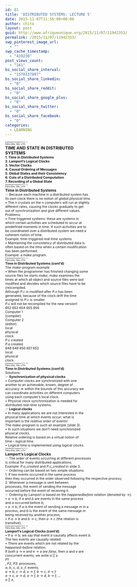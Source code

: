 ```yaml
---
id: 81
title: 'DISTRIBUTED SYSTEMS: LECTURE 5'
date: 2015-11-07T11:56:00+00:00
author: chito
layout: post
guid: http://www.afriqueunique.org/2015/11/07/11942353/
permalink: /2015/11/07/11942353/
swp_pinterest_image_url:
  - ""
swp_cache_timestamp:
  - "419230"
post_views_count:
  - "161"
bs_social_share_interval:
  - "1570337897"
bs_social_share_linkedin:
  - "0"
bs_social_share_reddit:
  - "0"
bs_social_share_google_plus:
  - "0"
bs_social_share_twitter:
  - "0"
bs_social_share_facebook:
  - "0"
categories:
  - LEARNING
---
```

<span style="font-size:4pt;">Distributed Systems Fö 5 &#8211; 1<br /><span style="font-size:5pt;">Petru Eles, IDA, LiTH<br /><span style="font-size:10pt;"><strong>TIME AND STATE IN DISTRIBUTED</strong><br /><span style="font-size:10pt;"><strong>SYSTEMS</strong><br /><span style="font-size:8pt;"><strong>1. Time in Distributed Systems</strong><br /><span style="font-size:8pt;"><strong>2. Lamport’s Logical Clocks</strong><br /><span style="font-size:8pt;"><strong>3. Vector Clocks</strong><br /><span style="font-size:8pt;"><strong>4. Causal Ordering of Messages</strong><br /><span style="font-size:8pt;"><strong>5. Global States and their Consistency</strong><br /><span style="font-size:8pt;"><strong>6. Cuts of a Distributed Computation</strong><br /><span style="font-size:8pt;"><strong>7. Recording of a Global State</strong><br /><span style="font-size:4pt;">Distributed Systems Fö 5 &#8211; 2<br /><span style="font-size:5pt;">Petru Eles, IDA, LiTH<br /><span style="font-size:9pt;"><strong>Time in Distributed Systems</strong><br /><span style="font-size:8pt;">☞ Because each machine in a distributed system has<br /><span style="font-size:8pt;">its own clock there is no notion of <span style="font-size:8pt;"><em>global physical time</em><span style="font-size:8pt;">.<br /><span style="font-size:8pt;">• The <span style="font-size:8pt;"><em>n</em> <span style="font-size:8pt;">crystals on the <span style="font-size:8pt;"><em>n</em> <span style="font-size:8pt;">computers will run at slightly<br /><span style="font-size:8pt;">different rates, causing the clocks gradually to get<br /><span style="font-size:8pt;">out of synchronization and give different values.<br /><span style="font-size:8pt;">Problems:<br /><span style="font-size:8pt;">• Time triggered systems: these are systems in<br /><span style="font-size:8pt;">which certain activities are scheduled to occur at<br /><span style="font-size:8pt;">predefined moments in time. If such activities are to<br /><span style="font-size:8pt;">be coordinated over a distributed system we need a<br /><span style="font-size:8pt;">coherent notion of time.<br /><span style="font-size:8pt;">Example: time-triggered real-time systems<br /><span style="font-size:8pt;">• Maintaining the consistency of distributed data is<br /><span style="font-size:8pt;">often based on the <span style="font-size:8pt;"><em>time</em> <span style="font-size:8pt;">when a certain modification<br /><span style="font-size:8pt;">has been performed.<br /><span style="font-size:8pt;">Example: a <span style="font-size:8pt;"><em>make</em> <span style="font-size:8pt;">program.<br /><span style="font-size:4pt;">Distributed Systems Fö 5 &#8211; 3<br /><span style="font-size:5pt;">Petru Eles, IDA, LiTH<br /><span style="font-size:8pt;"><strong>Time in Distributed Systems (cont’d)</strong><br /><span style="font-size:8pt;">The <span style="font-size:8pt;"><em>make</em><span style="font-size:8pt;">-program example<br /><span style="font-size:8pt;">• When the programmer has finished changing some<br /><span style="font-size:8pt;">source files he starts <span style="font-size:8pt;"><em>make</em><span style="font-size:8pt;">; <span style="font-size:8pt;"><em>make</em> <span style="font-size:8pt;">examines the<br /><span style="font-size:8pt;">times at which all object and source files were last<br /><span style="font-size:8pt;">modified and decides which source files have to be<br /><span style="font-size:8pt;">(re)compiled.<br /><span style="font-size:8pt;">Although <span style="font-size:8pt;"><em>P.c</em> <span style="font-size:8pt;">is modified after <span style="font-size:8pt;"><em>P.o</em> <span style="font-size:8pt;">has been<br /><span style="font-size:8pt;">generated, because of the clock drift the time<br /><span style="font-size:8pt;">assigned to <span style="font-size:8pt;"><em>P.c</em> <span style="font-size:8pt;">is smaller.<br /><span style="font-size:8pt;"><em>P.c</em> <span style="font-size:8pt;">will not be recompiled for the new version!<br /><span style="font-size:8pt;">652 653 654 655 656<br /><span style="font-size:8pt;">Computer 1<br /><span style="font-size:8pt;">(compiler)<br /><span style="font-size:8pt;">Computer 2<br /><span style="font-size:8pt;">(editor)<br /><span style="font-size:8pt;">local<br /><span style="font-size:8pt;">physical<br /><span style="font-size:8pt;">clock<br /><span style="font-size:8pt;"><em>P.c</em> <span style="font-size:8pt;">created<br /><span style="font-size:8pt;"><em>P.o</em> <span style="font-size:8pt;">created<br /><span style="font-size:8pt;">648 649 650 651 652<br /><span style="font-size:8pt;">local<br /><span style="font-size:8pt;">physical<br /><span style="font-size:8pt;">clock<br /><span style="font-size:4pt;">Distributed Systems Fö 5 &#8211; 4<br /><span style="font-size:5pt;">Petru Eles, IDA, LiTH<br /><span style="font-size:8pt;"><strong>Time in Distributed Systems (cont’d)</strong><br /><span style="font-size:8pt;">Solutions:<br /><span style="font-size:8pt;">☞ <span style="font-size:8pt;"><strong>Synchronization of physical clocks</strong><br /><span style="font-size:8pt;">• Computer clocks are synchronized with one<br /><span style="font-size:8pt;">another to an achievable, known, degree of<br /><span style="font-size:8pt;">accuracy ⇒ within the bounds of this accuracy we<br /><span style="font-size:8pt;">can coordinate activities on different computers<br /><span style="font-size:8pt;">using each computer’s local clock.<br /><span style="font-size:8pt;">• Physical clock synchronization is needed for<br /><span style="font-size:8pt;">distributed real-time systems.<br /><span style="font-size:8pt;">☞ <span style="font-size:8pt;"><strong>Logical clocks</strong><br /><span style="font-size:8pt;">• In many applications we are not interested in the<br /><span style="font-size:8pt;">physical time at which events occur; what is<br /><span style="font-size:8pt;">important is the <span style="font-size:8pt;"><em>relative order</em> <span style="font-size:8pt;">of events!<br /><span style="font-size:8pt;">The <span style="font-size:8pt;"><em>make</em><span style="font-size:8pt;">-program is such an example (slide 3).<br /><span style="font-size:8pt;">• In such situations we don’t need synchronized<br /><span style="font-size:8pt;">physical clocks.<br /><span style="font-size:8pt;">Relative ordering is based on a virtual notion of<br /><span style="font-size:8pt;">time &#8211; <span style="font-size:8pt;"><em>logical time</em><span style="font-size:8pt;">.<br /><span style="font-size:8pt;">• Logical time is implemented using <span style="font-size:8pt;"><em>logical clocks</em><span style="font-size:8pt;">.<br /><span style="font-size:4pt;">Distributed Systems Fö 5 &#8211; 5<br /><span style="font-size:5pt;">Petru Eles, IDA, LiTH<br /><span style="font-size:9pt;"><strong>Lamport’s Logical Clocks</strong><br /><span style="font-size:8pt;">☞ The order of events occurring at different processes<br /><span style="font-size:8pt;">is critical for many distributed applications.<br /><span style="font-size:8pt;">Example: <span style="font-size:8pt;"><em>P.o_created</em> <span style="font-size:8pt;">and <span style="font-size:8pt;"><em>P.c_created</em> <span style="font-size:8pt;">in slide 3.<br /><span style="font-size:8pt;">☞ Ordering can be based on two simple situations:<br /><span style="font-size:8pt;">1. If two events occurred in the same process<br /><span style="font-size:8pt;">then they occurred in the order observed following the respective process;<br /><span style="font-size:8pt;">2. Whenever a message is sent between<br /><span style="font-size:8pt;">processes, the event of sending the message<br /><span style="font-size:8pt;">occurred before the event of receiving it.<br /><span style="font-size:8pt;">☞ Ordering by Lamport is based on the <span style="font-size:8pt;"><em>happenedbefore relation</em> <span style="font-size:8pt;">(denoted by →):<br /><span style="font-size:8pt;">• <span style="font-size:8pt;"><em>a</em> <span style="font-size:8pt;">→ <span style="font-size:8pt;"><em>b</em><span style="font-size:8pt;">, if <span style="font-size:8pt;"><em>a</em> <span style="font-size:8pt;">and <span style="font-size:8pt;"><em>b</em> <span style="font-size:8pt;">are events in the same process<br /><span style="font-size:8pt;">and <span style="font-size:8pt;"><em>a</em> <span style="font-size:8pt;">occurred before <span style="font-size:8pt;"><em>b</em><span style="font-size:8pt;">;<br /><span style="font-size:8pt;">• <span style="font-size:8pt;"><em>a</em> <span style="font-size:8pt;">→ <span style="font-size:8pt;"><em>b</em><span style="font-size:8pt;">, if <span style="font-size:8pt;"><em>a</em> <span style="font-size:8pt;">is the event of sending a message <span style="font-size:8pt;"><em>m</em> <span style="font-size:8pt;">in a<br /><span style="font-size:8pt;">process, and <span style="font-size:8pt;"><em>b</em> <span style="font-size:8pt;">is the event of the same message <span style="font-size:8pt;"><em>m</em><br /><span style="font-size:8pt;">being received by another process;<br /><span style="font-size:8pt;">• If <span style="font-size:8pt;"><em>a</em> <span style="font-size:8pt;">→ <span style="font-size:8pt;"><em>b</em> <span style="font-size:8pt;">and <span style="font-size:8pt;"><em>b</em> <span style="font-size:8pt;">→ <span style="font-size:8pt;"><em>c</em><span style="font-size:8pt;">, then <span style="font-size:8pt;"><em>a</em> <span style="font-size:8pt;">→ <span style="font-size:8pt;"><em>c</em> <span style="font-size:8pt;">(the relation is<br /><span style="font-size:8pt;">transitive).<br /><span style="font-size:4pt;">Distributed Systems Fö 5 &#8211; 6<br /><span style="font-size:5pt;">Petru Eles, IDA, LiTH<br /><span style="font-size:8pt;"><strong>Lamport’s Logical Clocks (cont’d)</strong><br /><span style="font-size:8pt;">• If <span style="font-size:8pt;"><em>a</em> <span style="font-size:8pt;">→ <span style="font-size:8pt;"><em>b</em><span style="font-size:8pt;">, we say that event <span style="font-size:8pt;"><em>a</em> <span style="font-size:8pt;">causally affects event <span style="font-size:8pt;"><em>b</em><span style="font-size:8pt;">.<br /><span style="font-size:8pt;">The two events are causally related.<br /><span style="font-size:8pt;">• There are events which are not related by the<br /><span style="font-size:8pt;"><em>happened-before</em> <span style="font-size:8pt;">relation.<br /><span style="font-size:8pt;">If <span style="font-size:8pt;"><em>both</em> <span style="font-size:8pt;">a → e <span style="font-size:8pt;"><em>and</em> <span style="font-size:8pt;">e → a <span style="font-size:8pt;"><em>are false</em><span style="font-size:8pt;">, then <span style="font-size:8pt;"><em>a</em> <span style="font-size:8pt;">and <span style="font-size:8pt;"><em>e</em> <span style="font-size:8pt;">are<br /><span style="font-size:8pt;">concurrent events; we write <span style="font-size:8pt;"><em>a</em> <span style="font-size:8pt;">|| <span style="font-size:8pt;"><em>e</em><span style="font-size:8pt;">.<br /><span style="font-size:8pt;"><em>P1</em><br /><span style="font-size:8pt;">, <span style="font-size:8pt;"><em>P2</em><span style="font-size:8pt;">, <span style="font-size:8pt;"><em>P3</em><span style="font-size:8pt;">: processes;<br /><span style="font-size:8pt;"><em>a</em><span style="font-size:8pt;">, <span style="font-size:8pt;"><em>b</em><span style="font-size:8pt;">, <span style="font-size:8pt;"><em>c</em><span style="font-size:8pt;">, <span style="font-size:8pt;"><em>d</em><span style="font-size:8pt;">, <span style="font-size:8pt;"><em>e</em><span style="font-size:8pt;">, <span style="font-size:8pt;"><em>f</em><span style="font-size:8pt;">: events;<br /><span style="font-size:8pt;"><em>a</em> <span style="font-size:8pt;">→ <span style="font-size:8pt;"><em>b</em><span style="font-size:8pt;">, <span style="font-size:8pt;"><em>c</em> <span style="font-size:8pt;">→ <span style="font-size:8pt;"><em>d, e</em> <span style="font-size:8pt;">→ <span style="font-size:8pt;"><em>f, b</em> <span style="font-size:8pt;">→ <span style="font-size:8pt;"><em>c, d</em> <span style="font-size:8pt;">→ <span style="font-size:8pt;"><em>f</em><br /><span style="font-size:8pt;"><em>a</em> <span style="font-size:8pt;">→ <span style="font-size:8pt;"><em>c, a</em> <span style="font-size:8pt;">→ <span style="font-size:8pt;"><em>d, a</em> <span style="font-size:8pt;">→ <span style="font-size:8pt;"><em>f, b</em> <span style="font-size:8pt;">→ <span style="font-size:8pt;"><em>d, b</em> <span style="font-size:8pt;">→ <span style="font-size:8pt;"><em>f, &#8230;</em><br /><span style="font-size:8pt;"><em>a</em> <span style="font-size:8pt;">|| <span style="font-size:8pt;"><em>e</em><span style="font-size:8pt;">, </span></span></span></span></span></span></span></span></span></span></span></span></span></span></span></span></span></span></span></span></span></span></span></span></span></span></span></span></span></span></span></span></span></span></span></span></span></span></span></span></span></span></span></span></span></span></span></span></span></span></span></span></span></span></span></span></span></span></span></span></span></span></span></span></span></span></span></span></span></span></span></span></span></span></span></span></span></span></span></span></span></span></span></span></span></span></span></span></span></span></span></span></span></span></span></span></span></span></span></span></span></span></span></span></span></span></span></span></span></span></span></span></span></span></span></span></span></span></span></span></span></span></span></span></span></span></span></span></span></span></span></span></span></span></span></span></span></span></span></span></span></span></span></span></span></span></span></span></span></span></span></span></span></span></span></span></span></span></span></span></span></span></span></span></span></span></span></span></span></span></span></span></span></span></span></span></span></span></span></span></span></span></span></span></span></span></span></span></span></span></span></span></span></span></span></span></span></span></span></span></span></span></span></span></span></span></span></span></span></span></span></span></span></span></span></span></span></span></span></span></span></span></span></span></span></span></span></span></span></span></span></span></span></span></span></span></span></span></span></span></span></span></span></span></span></span></span></span></span></span></span></span></span>